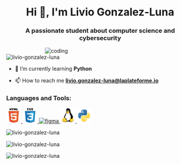 <h1 align="center">Hi 👋, I'm Livio Gonzalez-Luna</h1>
<h3 align="center">A passionate student about computer science and cybersecurity</h3>

<img align="right" alt="coding" width="400" src="https://user-images.githubusercontent.com/71542496/135060605-259f5229-45d1-4d33-a2b8-1da37d178b5f.gif">

<p align="left"> <img src="https://komarev.com/ghpvc/?username=livio-gonzalez-luna&label=Profile%20views&color=0e75b6&style=flat" alt="livio-gonzalez-luna" /> </p>

- 🌱 I’m currently learning **Python**

- 📫 How to reach me **livio.gonzalez-luna@laplateforme.io**

<p align="left">
</p>

<h3 align="left">Languages and Tools:</h3>
<p align="left">
  <a href="https://www.w3.org/html/" target="_blank" rel="noreferrer"> <img src="https://raw.githubusercontent.com/devicons/devicon/master/icons/html5/html5-original-wordmark.svg" alt="html5" width="40" height="40"/> </a> 
  <a href="https://www.w3schools.com/css/" target="_blank" rel="noreferrer"> <img src="https://raw.githubusercontent.com/devicons/devicon/master/icons/css3/css3-original-wordmark.svg" alt="css3" width="40" height="40"/> </a> 
  <a href="https://www.figma.com/" target="_blank" rel="noreferrer"> <img src="https://www.vectorlogo.zone/logos/figma/figma-icon.svg" alt="figma" width="40" height="40"/> </a> 
  <a href="https://www.linux.org/" target="_blank" rel="noreferrer"> <img src="https://raw.githubusercontent.com/devicons/devicon/master/icons/linux/linux-original.svg" alt="linux" width="40" height="40"/> </a> 
  <a href="https://www.python.org" target="_blank" rel="noreferrer"> <img src="https://raw.githubusercontent.com/devicons/devicon/master/icons/python/python-original.svg" alt="python" width="40" height="40"/> </a> </p>

<p>&nbsp;<img align="left" src="https://github-readme-stats.vercel.app/api?username=livio-gonzalez-luna&show_icons=true&locale=en" alt="livio-gonzalez-luna" /></p>

<p><img align="center" src="https://github-readme-stats.vercel.app/api/top-langs?username=livio-gonzalez-luna&show_icons=true&locale=en&layout=compact" alt="livio-gonzalez-luna" /></p>

<p><img align="left" src="https://github-readme-streak-stats.herokuapp.com/?user=livio-gonzalez-luna&" alt="livio-gonzalez-luna" /></p>
